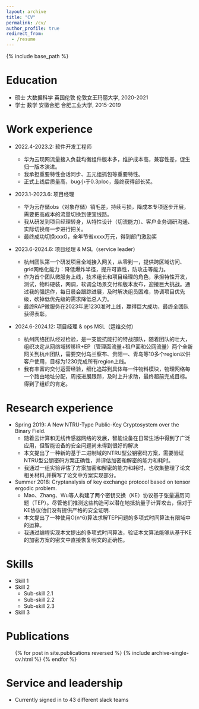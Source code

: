 ```yaml
---
layout: archive
title: "CV"
permalink: /cv/
author_profile: true
redirect_from:
  - /resume
---
```


{% include base_path %}

Education
======
* 硕士 大数据科学 英国伦敦 伦敦女王玛丽大学, 2020-2021
* 学士  数学     安徽合肥  合肥工业大学,    2015-2019

Work experience
======
* 2022.4-2023.2: 软件开发工程师
  * 华为云现网流量接入负载均衡组件版本多，维护成本高，兼容性差，促生归一版本演进。
  * 我承担重要特性会话同步、五元组抓包等重要特性。
  * 正式上线后质量高，bug小于0.3ploc，最终获得部长奖。

* 2023.1-2023.6: 项目经理
  * 华为云存储obs（对象存储）销毛差，持续亏损，降成本专项逐步开展，需要把高成本的流量切换到便宜线路。
  * 我从研发到项目经理转身，从特性设计（切流能力）、客户业务调研沟通、实际切换每一步进行把关。
  * 最终成功切换xxxG，全年节省xxxx万元，得到部门激励奖

* 2023.6-2024.6: 项目经理 & MSL（service leader）
  * 杭州团队第一个研发项目全域接入网关，从零到一，提供跨区域访问、grid网格化能力：降低爆炸半径，提升可靠性，防攻击等能力。
  * 作为首个团队微服务上线，技术组长和项目经理的角色，承担特性开发，测试，物料硬装，网调，软调全场景交付和版本发布，迎接巨大挑战。通过我的强运作，每日晨会跟踪进展，及时解决组员困难，协调项目优先级，砍掉低优先级的需求降低总人力。
  * 最终RAP微服务在2023年底1230准时上线，赢得巨大成功，最终全团队获得表彰。
 
* 2024.6-2024.12: 项目经理 & ops MSL（运维交付）
  * 杭州网络团队经过检验，是一支能抗能打的特战部队，随着团队的壮大，组织决定从网络域转移IR+EP（管理面流量+租户面和公网流量）两个全新网关到杭州团队，需要交付乌兰察布、贵阳一、青岛等10多个region以供客户使用，目标为1230完成所有region上线。
  * 我有丰富的交付运营经验，细化追踪到具体每一件物料模块，物理网络每一个路由地址分配，周报进展跟踪，及时上升求助，最终超前完成目标。得到了组织的肯定。

Research experience
======
* Spring 2019: A New NTRU-Type Public-Key Cryptosystem over the Binary Field.
  * 随着云计算和无线传感器网络的发展，智能设备在日常生活中得到了广泛应用，但智能设备的安全问题尚未得到很好的解决
  * 本文提出了一种新的基于二进制域的NTRU型公钥密码方案，需要验证NTRU型公钥密码方案正确性，并评估加密和解密的能力和耗时。
  * 我通过一组实验评估了方案加密和解密的能力和耗时，也收集整理了论文相关材料,并撰写了论文中方案实现部分。
* Summer 2018: Cryptanalysis of key exchange protocol based on tensor ergodic problem.
  * Mao、Zhang、Wu等人构建了两个密钥交换（KE）协议基于张量遍历问题（TEP）。尽管他们推测这些构造可以潜在地抵抗量子计算攻击，但对于KE协议他们没有提供严格的安全证明.
  * 本文提出了一种使用O(n^6)算法求解TEP问题的多项式时间算法有限域中的运算。
  * 我通过编程实现本文提出的多项式时间算法，验证本文算法能够从基于KE的加密方案的密文中直接恢复明文的正确性。

Skills
======
* Skill 1
* Skill 2
  * Sub-skill 2.1
  * Sub-skill 2.2
  * Sub-skill 2.3
* Skill 3

Publications
======
  <ul>{% for post in site.publications reversed %}
    {% include archive-single-cv.html %}
  {% endfor %}</ul>
  
  
Service and leadership
======
* Currently signed in to 43 different slack teams
